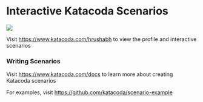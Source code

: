 # Interactive Katacoda Scenarios

[![](http://shields.katacoda.com/katacoda/hrushabh/count.svg)](https://www.katacoda.com/hrushabh "Get your profile on Katacoda.com")

Visit https://www.katacoda.com/hrushabh to view the profile and interactive scenarios

### Writing Scenarios
Visit https://www.katacoda.com/docs to learn more about creating Katacoda scenarios

For examples, visit https://github.com/katacoda/scenario-example
